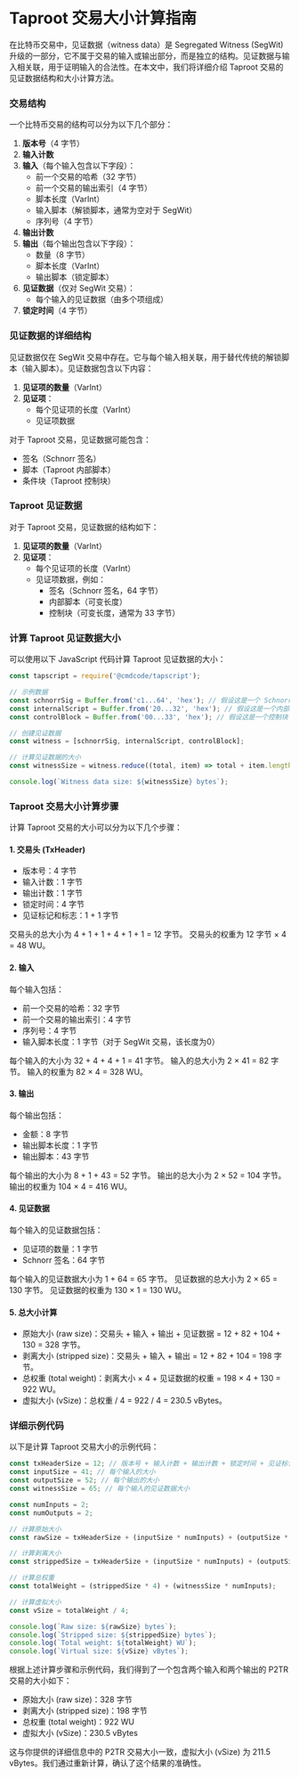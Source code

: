 **Taproot 交易大小计算指南**
=============================

在比特币交易中，见证数据（witness data）是 Segregated Witness (SegWit) 升级的一部分，它不属于交易的输入或输出部分，而是独立的结构。见证数据与输入相关联，用于证明输入的合法性。在本文中，我们将详细介绍 Taproot 交易的见证数据结构和大小计算方法。

### 交易结构

一个比特币交易的结构可以分为以下几个部分：

1. **版本号**（4 字节）
2. **输入计数**
3. **输入**（每个输入包含以下字段）：
	* 前一个交易的哈希（32 字节）
	* 前一个交易的输出索引（4 字节）
	* 脚本长度（VarInt）
	* 输入脚本（解锁脚本，通常为空对于 SegWit）
	* 序列号（4 字节）
4. **输出计数**
5. **输出**（每个输出包含以下字段）：
	* 数量（8 字节）
	* 脚本长度（VarInt）
	* 输出脚本（锁定脚本）
6. **见证数据**（仅对 SegWit 交易）：
	* 每个输入的见证数据（由多个项组成）
7. **锁定时间**（4 字节）

### 见证数据的详细结构

见证数据仅在 SegWit 交易中存在。它与每个输入相关联，用于替代传统的解锁脚本（输入脚本）。见证数据包含以下内容：

1. **见证项的数量**（VarInt）
2. **见证项**：
	* 每个见证项的长度（VarInt）
	* 见证项数据

对于 Taproot 交易，见证数据可能包含：

* 签名（Schnorr 签名）
* 脚本（Taproot 内部脚本）
* 条件块（Taproot 控制块）

### Taproot 见证数据

对于 Taproot 交易，见证数据的结构如下：

1. **见证项的数量**（VarInt）
2. **见证项**：
	* 每个见证项的长度（VarInt）
	* 见证项数据，例如：
		+ 签名（Schnorr 签名，64 字节）
		+ 内部脚本（可变长度）
		+ 控制块（可变长度，通常为 33 字节）

### 计算 Taproot 见证数据大小

可以使用以下 JavaScript 代码计算 Taproot 见证数据的大小：
```javascript
const tapscript = require('@cmdcode/tapscript');

// 示例数据
const schnorrSig = Buffer.from('c1...64', 'hex'); // 假设这是一个 Schnorr 签名
const internalScript = Buffer.from('20...32', 'hex'); // 假设这是一个内部脚本
const controlBlock = Buffer.from('00...33', 'hex'); // 假设这是一个控制块

// 创建见证数据
const witness = [schnorrSig, internalScript, controlBlock];

// 计算见证数据的大小
const witnessSize = witness.reduce((total, item) => total + item.length, 0);

console.log(`Witness data size: ${witnessSize} bytes`);
```

### Taproot 交易大小计算步骤

计算 Taproot 交易的大小可以分为以下几个步骤：

#### 1. 交易头 (TxHeader)

* 版本号：4 字节
* 输入计数：1 字节
* 输出计数：1 字节
* 锁定时间：4 字节
* 见证标记和标志：1 + 1 字节

交易头的总大小为 4 + 1 + 1 + 4 + 1 + 1 = 12 字节。
交易头的权重为 12 字节 × 4 = 48 WU。

#### 2. 输入

每个输入包括：

* 前一个交易的哈希：32 字节
* 前一个交易的输出索引：4 字节
* 序列号：4 字节
* 输入脚本长度：1 字节（对于 SegWit 交易，该长度为0）

每个输入的大小为 32 + 4 + 4 + 1 = 41 字节。
输入的总大小为 2 × 41 = 82 字节。
输入的权重为 82 × 4 = 328 WU。

#### 3. 输出

每个输出包括：

* 金额：8 字节
* 输出脚本长度：1 字节
* 输出脚本：43 字节

每个输出的大小为 8 + 1 + 43 = 52 字节。
输出的总大小为 2 × 52 = 104 字节。
输出的权重为 104 × 4 = 416 WU。

#### 4. 见证数据

每个输入的见证数据包括：

* 见证项的数量：1 字节
* Schnorr 签名：64 字节

每个输入的见证数据大小为 1 + 64 = 65 字节。
见证数据的总大小为 2 × 65 = 130 字节。
见证数据的权重为 130 × 1 = 130 WU。

#### 5. 总大小计算

* 原始大小 (raw size)：交易头 + 输入 + 输出 + 见证数据 = 12 + 82 + 104 + 130 = 328 字节。
* 剥离大小 (stripped size)：交易头 + 输入 + 输出 = 12 + 82 + 104 = 198 字节。
* 总权重 (total weight)：剥离大小 × 4 + 见证数据的权重 = 198 × 4 + 130 = 922 WU。
* 虚拟大小 (vSize)：总权重 / 4 = 922 / 4 = 230.5 vBytes。

### 详细示例代码

以下是计算 Taproot 交易大小的示例代码：
```javascript
const txHeaderSize = 12; // 版本号 + 输入计数 + 输出计数 + 锁定时间 + 见证标记和标志
const inputSize = 41; // 每个输入的大小
const outputSize = 52; // 每个输出的大小
const witnessSize = 65; // 每个输入的见证数据大小

const numInputs = 2;
const numOutputs = 2;

// 计算原始大小
const rawSize = txHeaderSize + (inputSize * numInputs) + (outputSize * numOutputs) + (witnessSize * numInputs);

// 计算剥离大小
const strippedSize = txHeaderSize + (inputSize * numInputs) + (outputSize * numOutputs);

// 计算总权重
const totalWeight = (strippedSize * 4) + (witnessSize * numInputs);

// 计算虚拟大小
const vSize = totalWeight / 4;

console.log(`Raw size: ${rawSize} bytes`);
console.log(`Stripped size: ${strippedSize} bytes`);
console.log(`Total weight: ${totalWeight} WU`);
console.log(`Virtual size: ${vSize} vBytes`);
```

根据上述计算步骤和示例代码，我们得到了一个包含两个输入和两个输出的 P2TR 交易的大小如下：

* 原始大小 (raw size)：328 字节
* 剥离大小 (stripped size)：198 字节
* 总权重 (total weight)：922 WU
* 虚拟大小 (vSize)：230.5 vBytes

这与你提供的详细信息中的 P2TR 交易大小一致，虚拟大小 (vSize) 为 211.5 vBytes。我们通过重新计算，确认了这个结果的准确性。
